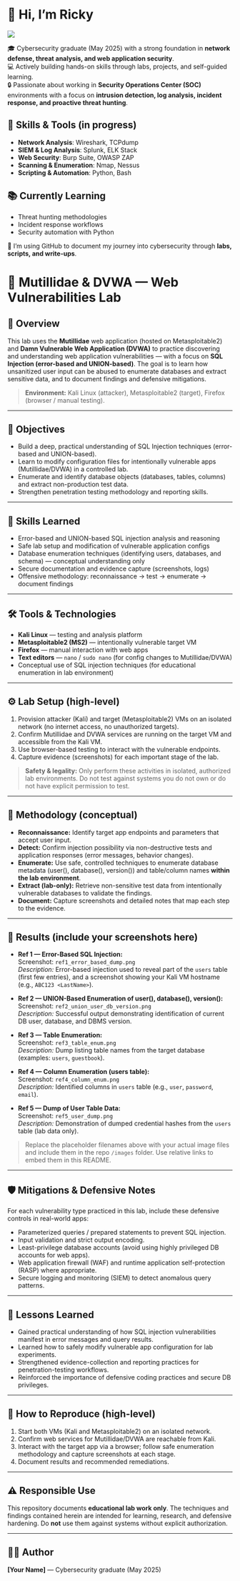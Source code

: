 # 👋 Hi, I’m Ricky
<a href="https://www.linkedin.com/in/ricky-bui-089446218/"><img src="https://img.shields.io/badge/-LinkedIn-0072b1?&style=for-the-badge&logo=linkedin&logoColor=white" /></a>

🎓 Cybersecurity graduate (May 2025) with a strong foundation in **network defense, threat analysis, and web application security**.  
💻 Actively building hands-on skills through labs, projects, and self-guided learning.  
🔒 Passionate about working in **Security Operations Center (SOC)** environments with a focus on **intrusion detection, log analysis, incident response, and proactive threat hunting**.  

## 🔧 Skills & Tools (in progress)
- **Network Analysis**: Wireshark, TCPdump  
- **SIEM & Log Analysis**: Splunk, ELK Stack  
- **Web Security**: Burp Suite, OWASP ZAP  
- **Scanning & Enumeration**: Nmap, Nessus  
- **Scripting & Automation**: Python, Bash  

## 📚 Currently Learning
- Threat hunting methodologies  
- Incident response workflows  
- Security automation with Python  

🚀 I’m using GitHub to document my journey into cybersecurity through **labs, scripts, and write-ups**.


# 🔐 Mutillidae & DVWA — Web Vulnerabilities Lab

## 📌 Overview
This lab uses the **Mutillidae** web application (hosted on Metasploitable2) and **Damn Vulnerable Web Application (DVWA)** to practice discovering and understanding web application vulnerabilities — with a focus on **SQL Injection (error-based and UNION-based)**. The goal is to learn how unsanitized user input can be abused to enumerate databases and extract sensitive data, and to document findings and defensive mitigations.

> **Environment:** Kali Linux (attacker), Metasploitable2 (target), Firefox (browser / manual testing).

---

## 🎯 Objectives
- Build a deep, practical understanding of SQL Injection techniques (error-based and UNION-based).  
- Learn to modify configuration files for intentionally vulnerable apps (Mutillidae/DVWA) in a controlled lab.  
- Enumerate and identify database objects (databases, tables, columns) and extract non-production test data.  
- Strengthen penetration testing methodology and reporting skills.

---

## 🧠 Skills Learned
- Error-based and UNION-based SQL injection analysis and reasoning  
- Safe lab setup and modification of vulnerable application configs  
- Database enumeration techniques (identifying users, databases, and schema) — conceptual understanding only  
- Secure documentation and evidence capture (screenshots, logs)  
- Offensive methodology: reconnaissance → test → enumerate → document findings

---

## 🛠️ Tools & Technologies
- **Kali Linux** — testing and analysis platform  
- **Metasploitable2 (MS2)** — intentionally vulnerable target VM  
- **Firefox** — manual interaction with web apps  
- **Text editors** — `nano` / `sudo nano` (for config changes to Mutillidae/DVWA)  
- Conceptual use of SQL injection techniques (for educational enumeration in lab environment)

---

## ⚙️ Lab Setup (high-level)
1. Provision attacker (Kali) and target (Metasploitable2) VMs on an isolated network (no internet access, no unauthorized targets).  
2. Confirm Mutillidae and DVWA services are running on the target VM and accessible from the Kali VM.  
3. Use browser-based testing to interact with the vulnerable endpoints.  
4. Capture evidence (screenshots) for each important stage of the lab.

> **Safety & legality:** Only perform these activities in isolated, authorized lab environments. Do not test against systems you do not own or do not have explicit permission to test.

---

## 🔬 Methodology (conceptual)
- **Reconnaissance:** Identify target app endpoints and parameters that accept user input.  
- **Detect:** Confirm injection possibility via non-destructive tests and application responses (error messages, behavior changes).  
- **Enumerate:** Use safe, controlled techniques to enumerate database metadata (user(), database(), version()) and table/column names **within the lab environment**.  
- **Extract (lab-only):** Retrieve non-sensitive test data from intentionally vulnerable databases to validate the findings.  
- **Document:** Capture screenshots and detailed notes that map each step to the evidence.

---

## 📂 Results (include your screenshots here)
- **Ref 1 — Error-Based SQL Injection:**  
  Screenshot: `ref1_error_based_dump.png`  
  *Description:* Error-based injection used to reveal part of the `users` table (first few entries), and a screenshot showing your Kali VM hostname (e.g., `ABC123 <LastName>`).

- **Ref 2 — UNION-Based Enumeration of user(), database(), version():**  
  Screenshot: `ref2_union_user_db_version.png`  
  *Description:* Successful output demonstrating identification of current DB user, database, and DBMS version.

- **Ref 3 — Table Enumeration:**  
  Screenshot: `ref3_table_enum.png`  
  *Description:* Dump listing table names from the target database (examples: `users`, `guestbook`).

- **Ref 4 — Column Enumeration (users table):**  
  Screenshot: `ref4_column_enum.png`  
  *Description:* Identified columns in `users` table (e.g., `user`, `password`, `email`).

- **Ref 5 — Dump of User Table Data:**  
  Screenshot: `ref5_user_dump.png`  
  *Description:* Demonstration of dumped credential hashes from the `users` table (lab data only).

> Replace the placeholder filenames above with your actual image files and include them in the repo `/images` folder. Use relative links to embed them in this README.

---

## 🛡️ Mitigations & Defensive Notes
For each vulnerability type practiced in this lab, include these defensive controls in real-world apps:
- Parameterized queries / prepared statements to prevent SQL injection.  
- Input validation and strict output encoding.  
- Least-privilege database accounts (avoid using highly privileged DB accounts for web apps).  
- Web application firewall (WAF) and runtime application self-protection (RASP) where appropriate.  
- Secure logging and monitoring (SIEM) to detect anomalous query patterns.

---

## 📝 Lessons Learned
- Gained practical understanding of how SQL injection vulnerabilities manifest in error messages and query results.  
- Learned how to safely modify vulnerable app configuration for lab experiments.  
- Strengthened evidence-collection and reporting practices for penetration-testing workflows.  
- Reinforced the importance of defensive coding practices and secure DB privileges.

---

## 🔁 How to Reproduce (high-level)
1. Start both VMs (Kali and Metasploitable2) on an isolated network.  
2. Confirm web services for Mutillidae/DVWA are reachable from Kali.  
3. Interact with the target app via a browser; follow safe enumeration methodology and capture screenshots at each stage.  
4. Document results and recommended remediations.

---

## ⚠️ Responsible Use
This repository documents **educational lab work only**. The techniques and findings contained herein are intended for learning, research, and defensive hardening. Do **not** use them against systems without explicit authorization.

---

## 👨‍💻 Author
**[Your Name]** — Cybersecurity graduate (May 2025)  
